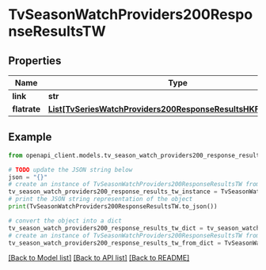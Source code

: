 # TvSeasonWatchProviders200ResponseResultsTW


## Properties

Name | Type | Description | Notes
------------ | ------------- | ------------- | -------------
**link** | **str** |  | [optional] 
**flatrate** | [**List[TvSeriesWatchProviders200ResponseResultsHKFlatrateInner]**](TvSeriesWatchProviders200ResponseResultsHKFlatrateInner.md) |  | [optional] 

## Example

```python
from openapi_client.models.tv_season_watch_providers200_response_results_tw import TvSeasonWatchProviders200ResponseResultsTW

# TODO update the JSON string below
json = "{}"
# create an instance of TvSeasonWatchProviders200ResponseResultsTW from a JSON string
tv_season_watch_providers200_response_results_tw_instance = TvSeasonWatchProviders200ResponseResultsTW.from_json(json)
# print the JSON string representation of the object
print(TvSeasonWatchProviders200ResponseResultsTW.to_json())

# convert the object into a dict
tv_season_watch_providers200_response_results_tw_dict = tv_season_watch_providers200_response_results_tw_instance.to_dict()
# create an instance of TvSeasonWatchProviders200ResponseResultsTW from a dict
tv_season_watch_providers200_response_results_tw_from_dict = TvSeasonWatchProviders200ResponseResultsTW.from_dict(tv_season_watch_providers200_response_results_tw_dict)
```
[[Back to Model list]](../README.md#documentation-for-models) [[Back to API list]](../README.md#documentation-for-api-endpoints) [[Back to README]](../README.md)


